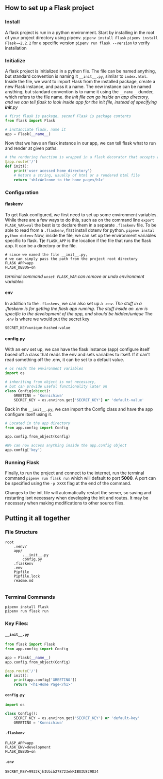 ## How to set up a Flask project
### Install
A flask project is run in a python environment. Start by installing in the root of your project directory using pipenv.
`pipenv install Flask`
`pipenv install Flask~=2.2.2` for a specific version
`pipenv run flask --version` to verify installation


### Initialize
A flask project is initialized in a python file. The file can be named anything, but standard convention is naming it `__init__.py`, similar to `index.html`. Inside the file, we want to import Flask from the installed package, create a new Flask instance, and pass it a name.
The new instance can be named anything, but standard convention is to name it using the `__name__` dunder, which refers to the file name.
*the init file can go inside an app directory, and we can tell flask to look inside app for the init file, instead of specifying __init__.py*

```py
# first flask is package, seconf Flask is package contents
from flask import Flask

# instanciate flask, name it
app = Flask(__name__)
```

Now that we have an flask instance in our app, we can tell flask what to run and render at given paths.

```py
# the rendering function is wrapped in a flask decorator that accepts a path an an argument
@app.route('/')
def init():
	print('user acessed home directory')
	# Return a string, usually of html or a rendered html file
	return '<h1>Welcome to the home page</h1>'
```

### Configuration
#### flaskenv
To get flask configured, we first need to set up some environment variables. While there are a few ways to do this, such as on the command line `export FLASK_VAR=val` the best is to declare them in a separate `.flaskenv` file.
To be able to read from a `.flaskenv`, first install dotenv for python.
`pipenv instal python-dotenv`
Now, inside the file, we can set up the environment variables specific to flask.
Tje `FLASK_APP` is the location if the file that runs the flask app. It can be a directory or the file. 
```
# since we named the file __init__.py, 
# we can simply pass the path from the project root directory
FLASK_APP=app
FLASK_DEBUG=on
```
*terminal command `unset FLASK_VAR` can remove or undo environment variables*

#### env
In addition to the `.flaskenv`, we can also set up a `.env`. *The stuff in a .flaskenv is for getting the flask app running. The stuff inside an .env is specific to the development of the app, and should be hidden/unique*
The `.env` is where we would put the secret key
```
SECRET_KEY=unique-hashed-value
```

#### config.py
With an env set up, we can have the flask instance (app) configure itself based off a class that reads the env and sets variables to itself. If it can't read something off the .env, it can be set to a default value.
```py
# os reads the environment variables
import os

# inheriting from object is not necessary, 
# but can provide useful functionality later on
class Config(object):
	GREETING = 'Konnichiwa'
	SECRET_KEY = os.environ.get['SECRET_KEY'] or 'default-value'
```

Back in the `__init__.py`, we can import the Config class and have the app configure itself using it.

```py
# Located in the app directory
from app.config import Config

app.config.from_object(Config)

#We can now access anything inside the app.config object
app.config['key']
```
### Running Flask
Finally, to run the project and connect to the internet, run the terminal command `pipenv run flask run` which will default to port **5000**. A port can be specified using the `-p XXXX` flag at the end of the command.

Changes to the init file will automatically restart the server, so saving and restarting isnt necessary when developing the init and routes. It may be necessary when making modifications to other source files.

## Putting it all together
### File Structure
```
root
	.venv/
	app/
		.__init__.py
		config.py
	.flaskenv
	.env
	Pipfile
	Pipfile.lock
	readme.md
	
```

### Terminal Commands
```terminal
pipenv install Flask
pipenv run flask run
```
### Key Files:
#### `__init__.py`
```py
from flask import Flask
from app.config import Config

app = Flask(__name__)
app.config.from_object(Config)

@app.route('/')
def init():
	print(app.config['GREETING'])
	return '<h1>Home Page</h1>'
```

#### `config.py`
```py
import os

class Config():
	SECRET_KEY = os.environ.get('SECRET_KEY') or 'default-key'
	GREETING = 'Konnichiwa'
```

#### `.flaskenv`
```
FLASP_APP=app
FLASK_ENV=development
FLASK_DEBUG=on
```

#### `.env`
```
SECRET_KEY=9932kjhIUbib278723ekKIBUIU829834
```